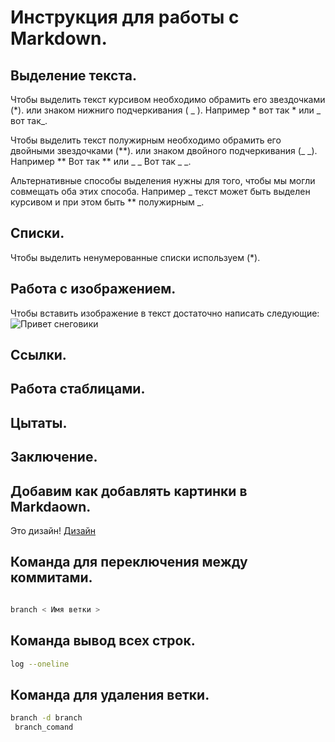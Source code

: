 # Инструкция для работы с Markdown.

## Выделение текста.
Чтобы выделить текст курсивом необходимо обрамить его звездочками (*). или знаком нижниго подчеркивания ( _ ). Например * вот так * или _ вот так_.

Чтобы выделить текст полужирным необходимо обрамить его двойными звездочками (**). или знаком двойного подчеркивания (_ _). Например ** Вот так ** или _ _ Вот так _ _.

Альтернативные способы выделения нужны для того, чтобы мы могли совмещать оба этих способа. Например _ текст может быть выделен курсивом и при этом быть ** полужирным _.

## Списки.

Чтобы выделить ненумерованные списки используем (*).

## Работа с изображением.

Чтобы вставить изображение в текст достаточно написать следующие:![Привет снеговики](Screenshot_2020-11-19-21-57-28-410_com.vkontakte.android.jpg)

## Ссылки.

## Работа стаблицами.

## Цытаты.

## Заключение.

## Добавим как добавлять картинки в Markdaown.
Это дизайн! [Дизайн](Дизайн.jpg)

## Команда для переключения между коммитами.
```sh

branch < Имя ветки >
```
## Команда вывод всех строк.
```sh
log --oneline
```
## Команда для удаления ветки.
```sh
branch -d branch
 branch_comand
```
